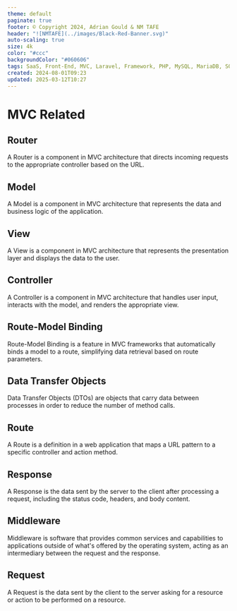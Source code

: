 ```yaml
---
theme: default
paginate: true
footer: © Copyright 2024, Adrian Gould & NM TAFE
header: "![NMTAFE](../images/Black-Red-Banner.svg)"
auto-scaling: true
size: 4k
color: "#ccc"
backgroundColor: "#060606"
tags: SaaS, Front-End, MVC, Laravel, Framework, PHP, MySQL, MariaDB, SQLite, Testing, Unit Testing, Feature Testng, PEST
created: 2024-08-01T09:23
updated: 2025-03-12T10:27
---
```


# MVC Related

## Router

A Router is a component in MVC architecture that directs incoming requests to the appropriate controller based on the URL.

## Model

A Model is a component in MVC architecture that represents the data and business logic of the application.

## View

A View is a component in MVC architecture that represents the presentation layer and displays the data to the user.

## Controller

A Controller is a component in MVC architecture that handles user input, interacts with the model, and renders the appropriate view.

## Route-Model Binding

Route-Model Binding is a feature in MVC frameworks that automatically binds a model to a route, simplifying data retrieval based on route parameters.

## Data Transfer Objects

Data Transfer Objects (DTOs) are objects that carry data between processes in order to reduce the number of method calls.

## Route

A Route is a definition in a web application that maps a URL pattern to a specific controller and action method.

## Response

A Response is the data sent by the server to the client after processing a request, including the status code, headers, and body content.

## Middleware

Middleware is software that provides common services and capabilities to applications outside of what's offered by the operating system, acting as an intermediary between the request and the response.

## Request

A Request is the data sent by the client to the server asking for a resource or action to be performed on a resource.